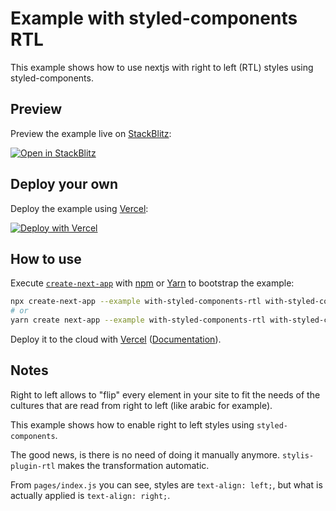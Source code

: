 # Example with styled-components RTL

This example shows how to use nextjs with right to left (RTL) styles using styled-components.

## Preview

Preview the example live on [StackBlitz](http://stackblitz.com/):

[![Open in StackBlitz](https://developer.stackblitz.com/img/open_in_stackblitz.svg)](https://stackblitz.com/github/vercel/next.js/tree/canary/examples/with-styled-components-rtl)

## Deploy your own

Deploy the example using [Vercel](https://vercel.com?utm_source=github&utm_medium=readme&utm_campaign=next-example):

[![Deploy with Vercel](https://vercel.com/button)](https://vercel.com/new/git/external?repository-url=https://github.com/vercel/next.js/tree/canary/examples/with-styled-components-rtl&project-name=with-styled-components-rtl&repository-name=with-styled-components-rtl)

## How to use

Execute [`create-next-app`](https://github.com/vercel/next.js/tree/canary/packages/create-next-app) with [npm](https://docs.npmjs.com/cli/init) or [Yarn](https://yarnpkg.com/lang/en/docs/cli/create/) to bootstrap the example:

```bash
npx create-next-app --example with-styled-components-rtl with-styled-components-rtl-app
# or
yarn create next-app --example with-styled-components-rtl with-styled-components-rtl-app
```

Deploy it to the cloud with [Vercel](https://vercel.com/new?utm_source=github&utm_medium=readme&utm_campaign=next-example) ([Documentation](https://nextjs.org/docs/deployment)).

## Notes

Right to left allows to "flip" every element in your site to fit the needs of the cultures that are read from right to left (like arabic for example).

This example shows how to enable right to left styles using `styled-components`.

The good news, is there is no need of doing it manually anymore. `stylis-plugin-rtl` makes the transformation automatic.

From `pages/index.js` you can see, styles are `text-align: left;`, but what is actually applied is `text-align: right;`.
